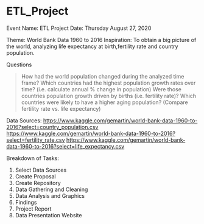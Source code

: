 # ETL_Project

Event Name: ETL Project
Date: Thursday August 27, 2020

Theme: World Bank Data 1960 to 2016
Inspiration: To obtain a big picture of the world, analyzing life expectancy at birth,fertility rate and country population. 

Questions

> How had the world population changed during the analyzed time frame?
> Which countries had the highest population growth rates over time? (i.e. calculate annual % change in population)
> Were those countries population growth driven by births (i.e. fertility rate)?
> Which countries were likely to have a higher aging population? (Compare fertility rate vs. life expectancy)


Data Sources:
https://www.kaggle.com/gemartin/world-bank-data-1960-to-2016?select=country_population.csv
https://www.kaggle.com/gemartin/world-bank-data-1960-to-2016?select=fertility_rate.csv
https://www.kaggle.com/gemartin/world-bank-data-1960-to-2016?select=life_expectancy.csv

Breakdown of Tasks:

1. Select Data Sources
2. Create Proposal
3. Create Repository
4. Data Gathering and Cleaning
5. Data Analysis and Graphics
6. Findings
7. Project Report
8. Data Presentation Website